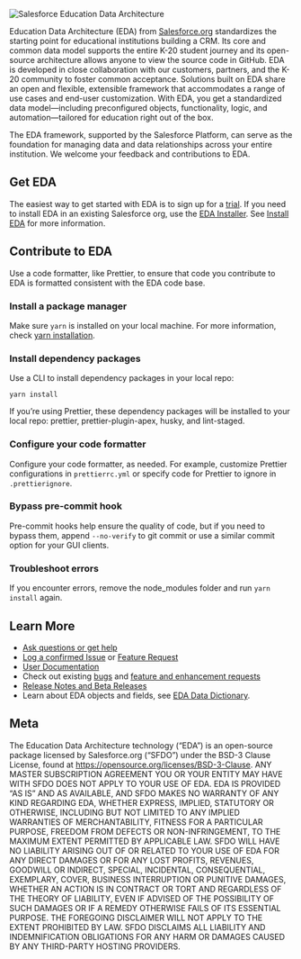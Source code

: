![Salesforce Education Data Architecture](https://github.com/SalesforceFoundation/EDA/blob/main/EDA%20GitHub.png "Salesforce Education Data Architecture")

Education Data Architecture (EDA) from <a href="http://salesforce.org/" target="_blank">Salesforce.org</a> standardizes the starting point for educational institutions building a CRM. Its core and common data model supports the entire K-20 student journey and its open-source architecture allows anyone to view the source code in GitHub. EDA is developed in close collaboration with our customers, partners, and the K-20 community to foster common acceptance. Solutions built on EDA share an open and flexible, extensible framework that accommodates a range of use cases and end-user customization. With EDA, you get a standardized data model—including preconfigured objects, functionality, logic, and automation—tailored for education right out of the box.

The EDA framework, supported by the Salesforce Platform, can serve as the foundation for managing data and data relationships across your entire institution. We welcome your feedback and contributions to EDA. 

## Get EDA

The easiest way to get started with EDA is to sign up for a <a href="https://www.salesforce.org/trial/eda/" target="_blank">trial</a>. If you need to install EDA in an existing Salesforce org, use the <a href="https://install.salesforce.org/products/eda" target="_blank">EDA Installer</a>. See <a href="https://powerofus.force.com/s/article/EDA-Install-EDA" target="_blank">Install EDA</a> for more information.

## Contribute to EDA

Use a code formatter, like Prettier, to ensure that code you contribute to EDA is formatted consistent with the EDA code base. 

### Install a package manager

Make sure `yarn` is installed on your local machine. For more information, check <a href="https://classic.yarnpkg.com/en/docs/install/#mac-stableA" target="_blank">yarn installation</a>.

### Install dependency packages

 Use a CLI to install dependency packages in your local repo:

 ```
 yarn install
 ```

 If you’re using Prettier, these dependency packages will be installed to your local repo: prettier, prettier-plugin-apex, husky, and lint-staged.

 ### Configure your code formatter

 Configure your code formatter, as needed. For example, customize Prettier configurations in `prettierrc.yml` or specify code for Prettier to ignore in `.prettierignore`.

 ### Bypass pre-commit hook

 Pre-commit hooks help ensure the quality of code, but if you need to bypass them, append `--no-verify` to git commit or use a similar commit option for your GUI clients.

 ### Troubleshoot errors

 If you encounter errors, remove the node_modules folder and run `yarn install` again.

## Learn More

* <a href="https://powerofus.force.com/" target="_blank">Ask questions or get help</a>
* <a href="https://github.com/SalesforceFoundation/EDA/issues/new" target="_blank">Log a confirmed Issue</a> or <a href="https://powerofus.force.com/hub-ideas" target="_blank">Feature Request</a>
* <a href="https://powerofus.force.com/EDA-Documentation" target="_blank">User Documentation</a>
* Check out existing <a href="https://github.com/SalesforceFoundation/EDA/labels/bug" target="_blank">bugs</a> and <a href="https://trailblazer.salesforce.com/ideaSearch?filter=Education+%3E+Education+Data+Architecture" target="_blank">feature and enhancement requests</a>
* <a href="https://github.com/SalesforceFoundation/EDA/releases" target="_blank">Release Notes and Beta Releases</a>
* Learn about EDA objects and fields, see <a href="https://powerofus.force.com/s/article/EDA-Data-Dictionary" target="_blank">EDA Data Dictionary</a>.

## Meta

The Education Data Architecture technology (“EDA”) is an open-source package licensed by Salesforce.org (“SFDO”) under the BSD-3 Clause License, found at https://opensource.org/licenses/BSD-3-Clause. ANY MASTER SUBSCRIPTION AGREEMENT YOU OR YOUR ENTITY MAY HAVE WITH SFDO DOES NOT APPLY TO YOUR USE OF EDA. EDA IS PROVIDED “AS IS” AND AS AVAILABLE, AND SFDO MAKES NO WARRANTY OF ANY KIND REGARDING EDA, WHETHER EXPRESS, IMPLIED, STATUTORY OR OTHERWISE, INCLUDING BUT NOT LIMITED TO ANY IMPLIED WARRANTIES OF MERCHANTABILITY, FITNESS FOR A PARTICULAR PURPOSE, FREEDOM FROM DEFECTS OR NON-INFRINGEMENT, TO THE MAXIMUM EXTENT PERMITTED BY APPLICABLE LAW.
SFDO WILL HAVE NO LIABILITY ARISING OUT OF OR RELATED TO YOUR USE OF EDA FOR ANY DIRECT DAMAGES OR FOR ANY LOST PROFITS, REVENUES, GOODWILL OR INDIRECT, SPECIAL, INCIDENTAL, CONSEQUENTIAL, EXEMPLARY, COVER, BUSINESS INTERRUPTION OR PUNITIVE DAMAGES, WHETHER AN ACTION IS IN CONTRACT OR TORT AND REGARDLESS OF THE THEORY OF LIABILITY, EVEN IF ADVISED OF THE POSSIBILITY OF SUCH DAMAGES OR IF A REMEDY OTHERWISE FAILS OF ITS ESSENTIAL PURPOSE. THE FOREGOING DISCLAIMER WILL NOT APPLY TO THE EXTENT PROHIBITED BY LAW. SFDO DISCLAIMS ALL LIABILITY AND INDEMNIFICATION OBLIGATIONS FOR ANY HARM OR DAMAGES CAUSED BY ANY THIRD-PARTY HOSTING PROVIDERS.